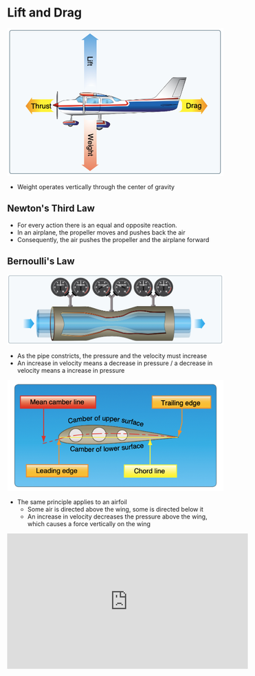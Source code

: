 # Lift and Drag

![Four forces](images/image-6.png)

- Weight operates vertically through the center of gravity

## Newton's Third Law

- For every action there is an equal and opposite reaction.
- In an airplane, the propeller moves and pushes back the air
- Consequently, the air pushes the propeller and the airplane forward

## Bernoulli's Law

![Pressure cylinder](images/image-7.png)

- As the pipe constricts, the pressure and the velocity must increase
- An increase in velocity means a decrease in pressure / a decrease in velocity means a increase in pressure

![Airfoil](images/image-8.png)

- The same principle applies to an airfoil
  - Some air is directed above the wing, some is directed below it
  - An increase in velocity decreases the pressure above the wing, which causes a force vertically on the wing

<iframe width="560" height="315" src="https://www.youtube.com/embed/UqBmdZ-BNig?si=7xuS2UL5c50MPghr" title="YouTube video player" frameborder="0" allow="accelerometer; autoplay; clipboard-write; encrypted-media; gyroscope; picture-in-picture; web-share" referrerpolicy="strict-origin-when-cross-origin" allowfullscreen />

### Lift equation

$$
\text{lift} = \frac{\frac{1}{2} \rho V^2 S C_l}{2}
$$

$$
\text{Where:}\\
\rho = \text{air density}\\
V = \text{velocity}\\
S = \text{surface area}\\
C_l = \text{coefficient of lift}
$$

Note that lift will increase with the square of the velocity.

## Angle of Attack

![Neutral angle of attack](images/image-9.png)

- Angle of attack is parallel and opposite of the flight path
- The steeper the angle of attack the more the air above the wing is deflected, which increases the lifting force
- Increasing the angle of attack too much, the air become turbulent and doesn't stay on the boundary layer on the rear top of the wing

## Drag

$$
\text{drag} = \frac{\rho V^2 S C_d}{2}
$$

$$
\text{Where:}\\
C_d = \text{coefficient of drag}
$$

- Note it's the same equation and the equation of lift

![Drag curves](images/image-10.png)

### Parasite drag

- Think of a "pizza box" in the wind
  - As it moves through the wind we impart energy onto the air molecules impacting the surface

### Induced drag

![Relative wind forces](images/image-11.png)

- A by-product of the production of lift
- The more lift produced, the more induced drag produced
- Caused by the the downwash towards the rear of the airplane
  - This downwash means the relative wind is moving slightly down relative to the flight path
  - The change in relative wind changes the lift force vector slightly aft. The horizontal component of that lift vector is induced drag
  - You can think of this as "bending" the relative wind downward in the local vicinity of the wing
